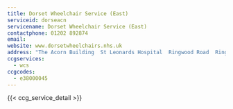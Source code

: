 ```yaml
---
title: Dorset Wheelchair Service (East)
serviceid: dorseacn
servicename: Dorset Wheelchair Service (East)
contactphone: 01202 892874
email:
website: www.dorsetwheelchairs.nhs.uk
address: "The Acorn Building  St Leonards Hospital  Ringwood Road  Ringwood  Dorset  BH24 2RR"
ccgservices:
  - wcs
ccgcodes:
  - e38000045
---
```


{{< ccg_service_detail >}}

